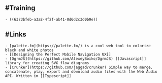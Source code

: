 ## #Training
	- ((6373bfeb-a3a2-4f2f-ab41-0d6d2c3d0b9e))
## #Links
	- [palette.fm](https://palette.fm/) is a cool web tool to colorize black and white photos
	- [[Designing the Perfect Mobile Navigation UX]]
	- [DgrmJS](https://github.com/AlexeyBoiko/DgrmJS) [[Javascript]] library for creating SVG flow diagrams
	- [Crunker](https://github.com/jaggad/crunker) Simple way to merge, concatenate, play, export and download audio files with the Web Audio API. Written in [[Typescript]]